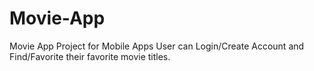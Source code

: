 # Movie-App
Movie App Project for Mobile Apps 
User can Login/Create Account and Find/Favorite their favorite movie titles.
